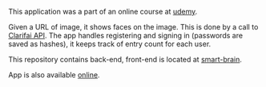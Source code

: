 This application was a part of an online course at [udemy](https://www.udemy.com/the-complete-web-developer-in-2018/).

Given a URL of image, it shows faces on the image. This is done by a call to [Clarifai API](https://www.clarifai.com/). The app handles registering and signing in (passwords are saved as hashes), it keeps track of entry count for each user.

This repository contains back-end, front-end is located at [smart-brain](https://github.com/petermacko90/smart-brain).

App is also available [online](https://smart-brain-fe.herokuapp.com/).